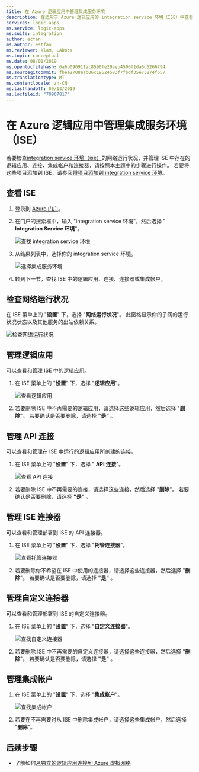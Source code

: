 ```yaml
---
title: 在 Azure 逻辑应用中管理集成服务环境
description: 在适用于 Azure 逻辑应用的 integration service 环境（ISE）中查看网络运行状况和管理逻辑应用、连接、自定义连接器和集成帐户
services: logic-apps
ms.service: logic-apps
ms.suite: integration
author: ecfan
ms.author: estfan
ms.reviewer: klam, LADocs
ms.topic: conceptual
ms.date: 08/01/2019
ms.openlocfilehash: 6a6b096911ac8596fe29aeb4596f1da6d5266794
ms.sourcegitcommit: fbea2708aab06c19524583f7fbdf35e73274f657
ms.translationtype: MT
ms.contentlocale: zh-CN
ms.lasthandoff: 09/13/2019
ms.locfileid: "70967817"
---
```

# <a name="manage-your-integration-service-environment-ise-in-azure-logic-apps"></a>在 Azure 逻辑应用中管理集成服务环境（ISE）

若要检查[integration service 环境（ise）](../logic-apps/connect-virtual-network-vnet-isolated-environment-overview.md)的网络运行状况，并管理 ISE 中存在的逻辑应用、连接、集成帐户和连接器，请按照本主题中的步骤进行操作。 若要将这些项目添加到 ISE，请参阅[将项目添加到 integration service 环境](../logic-apps/add-artifacts-integration-service-environment-ise.md)。

## <a name="view-your-ise"></a>查看 ISE

1. 登录到 [Azure 门户](https://portal.azure.com)。

1. 在门户的搜索框中，输入 "integration service 环境"，然后选择 " **Integration Service 环境**"。

   ![查找 integration service 环境](./media/ise-manage-integration-service-environment/find-integration-service-environment.png)

1. 从结果列表中，选择你的 integration service 环境。

   ![选择集成服务环境](./media/ise-manage-integration-service-environment/select-integration-service-environment.png)

1. 转到下一节，查找 ISE 中的逻辑应用、连接、连接器或集成帐户。

<a name="check-network-health"></a>

## <a name="check-network-health"></a>检查网络运行状况

在 ISE 菜单上的 "**设置**" 下，选择 "**网络运行状况**"。 此窗格显示你的子网的运行状况状态以及其他服务的出站依赖关系。

![检查网络运行状况](./media/ise-manage-integration-service-environment/ise-check-network-health.png)

<a name="find-logic-apps"></a>

## <a name="manage-your-logic-apps"></a>管理逻辑应用

可以查看和管理 ISE 中的逻辑应用。

1. 在 ISE 菜单上的 "**设置**" 下，选择 "**逻辑应用**"。

   ![查看逻辑应用](./media/ise-manage-integration-service-environment/ise-find-logic-apps.png)

1. 若要删除 ISE 中不再需要的逻辑应用，请选择这些逻辑应用，然后选择 "**删除**"。 若要确认是否要删除，请选择 **"是"** 。

<a name="find-api-connections"></a>

## <a name="manage-api-connections"></a>管理 API 连接

可以查看和管理在 ISE 中运行的逻辑应用所创建的连接。

1. 在 ISE 菜单上的 "**设置**" 下，选择 " **API 连接**"。

   ![查看 API 连接](./media/ise-manage-integration-service-environment/ise-find-api-connections.png)

1. 若要删除 ISE 中不再需要的连接，请选择这些连接，然后选择 "**删除**"。 若要确认是否要删除，请选择 **"是"** 。

<a name="manage-api-connectors"></a>

## <a name="manage-ise-connectors"></a>管理 ISE 连接器

可以查看和管理部署到 ISE 的 API 连接器。

1. 在 ISE 菜单上的 "**设置**" 下，选择 "**托管连接器**"。

   ![查看托管连接器](./media/ise-manage-integration-service-environment/ise-view-managed-connectors.png)

1. 若要删除你不希望在 ISE 中使用的连接器，请选择这些连接器，然后选择 "**删除**"。 若要确认是否要删除，请选择 **"是"** 。

<a name="find-custom-connectors"></a>

## <a name="manage-custom-connectors"></a>管理自定义连接器

可以查看和管理部署到 ISE 的自定义连接器。

1. 在 ISE 菜单上的 "**设置**" 下，选择 "**自定义连接器**"。

   ![查找自定义连接器](./media/ise-manage-integration-service-environment/ise-find-custom-connectors.png)

1. 若要删除 ISE 中不再需要的自定义连接器，请选择这些连接器，然后选择 "**删除**"。 若要确认是否要删除，请选择 **"是"** 。

<a name="find-integration-accounts"></a>

## <a name="manage-integration-accounts"></a>管理集成帐户

1. 在 ISE 菜单上的 "**设置**" 下，选择 "**集成帐户**"。

   ![查找集成帐户](./media/ise-manage-integration-service-environment/ise-find-integration-accounts.png)

1. 若要在不再需要时从 ISE 中删除集成帐户，请选择这些集成帐户，然后选择 "**删除**"。

## <a name="next-steps"></a>后续步骤

* 了解如何[从独立的逻辑应用连接到 Azure 虚拟网络](../logic-apps/connect-virtual-network-vnet-isolated-environment.md)
